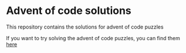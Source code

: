 # Advent of code solutions
This repository contains the solutions for advent of code puzzles

If you want to try solving the advent of code puzzles, you can find them [here](https://www.adventofcode.com/)